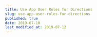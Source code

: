 ```yaml
---
title: Use App User Roles for Directions
slug: use-app-user-roles-for-directions
published: true
date: 2019-07-10
last_modified_at: 2019-07-12
---
```

